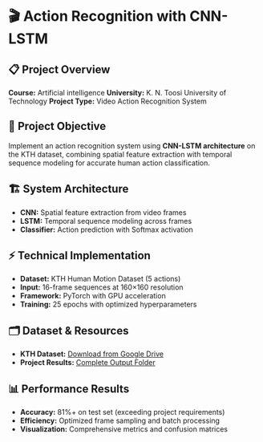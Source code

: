# 🎬 Action Recognition with CNN-LSTM

## 📋 Project Overview
**Course:** Artificial intelligence 
**University:** K. N. Toosi University of Technology
**Project Type:** Video Action Recognition System

## 🎯 Project Objective
Implement an action recognition system using **CNN-LSTM architecture** on the KTH dataset, combining spatial feature extraction with temporal sequence modeling for accurate human action classification.

## 🏗️ System Architecture
- **CNN:** Spatial feature extraction from video frames
- **LSTM:** Temporal sequence modeling across frames
- **Classifier:** Action prediction with Softmax activation

## ⚡ Technical Implementation
- **Dataset:** KTH Human Motion Dataset (5 actions)
- **Input:** 16-frame sequences at 160×160 resolution
- **Framework:** PyTorch with GPU acceleration
- **Training:** 25 epochs with optimized hyperparameters

## 🗂️ Dataset & Resources
- **KTH Dataset:** [Download from Google Drive](https://drive.google.com/drive/folders/1krA56EMVMAVZA2MzK4nrqCFhqhr8eG9x?usp=sharing)
- **Project Results:** [Complete Output Folder]((https://drive.google.com/file/d/1xWh6Me0OBTzh5XQs_vsyj4aaUpsYWD2p/view?usp=drive_link))
  
## 📊 Performance Results
- **Accuracy:** 81%+ on test set (exceeding project requirements)
- **Efficiency:** Optimized frame sampling and batch processing
- **Visualization:** Comprehensive metrics and confusion matrices
